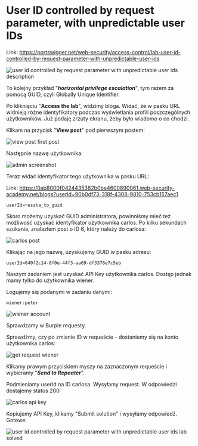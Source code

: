 # User ID controlled by request parameter, with unpredictable user IDs

Link: https://portswigger.net/web-security/access-control/lab-user-id-controlled-by-request-parameter-with-unpredictable-user-ids

![user id controlled by request parameter with unpredictable user ids description](https://dsc.cloud/f62499/pb-hKq3zSSFRz.png)

To kolejny przykład "***horizontal privilege escalation***", tym razem za pomocą GUID, czyli Globally Unique Identifier.

Po kliknięciu "**Access the lab**", widzimy bloga. Widać, że w pasku URL widnieją różne identyfikatory podczas wyświetlania profili poszczególnych użytkowników. Już podaję zrzuty ekranu, żeby było wiadomo o co chodzi.

Klikam na przycisk "**View post**" pod pierwszym postem:

![view post first post](https://dsc.cloud/f62499/pb-YwGFxAPu2D.png)



Następnie nazwę użytkownika:

![admin screenshot](https://dsc.cloud/f62499/pb-pBTGR5e1GN.png)


Teraz widać identyfikator tego użytkownika w pasku URL:

Link: https://0ab8000f0424435382b0ba4600890061.web-security-academy.net/blogs?userId=90b0df73-318f-4308-9810-753cb157aec1

```
userId=reszta_to_guid
```


Skoro możemy uzyskać GUID administratora, powinniśmy mieć też możliwość uzyskać identyfikator użytkownika carlos. Po kilku sekundach szukania, znalazłem post o ID 6, który należy do carlosa:

![carlos post](https://dsc.cloud/f62499/pb-oOECYH9Vgw.png)



Klikając na jego nazwę, uzyskujemy GUID w pasku adresu:
```
userId=640f2c14-8f0e-44f3-aa69-df3376e7c5eb
```


Naszym zadaniem jest uzyskać API Key użytkownika carlos. Dostęp jednak mamy tylko do użytkownika wiener.

Logujemy się podanymi w zadaniu danymi: 
```
wiener:peter
```

![wiener account](https://dsc.cloud/f62499/pb-6WzUMzhYnl.png)

Sprawdzamy w Burpie requesty.

Sprawdźmy, czy po zmianie ID w requeście - dostaniemy się na konto użytkownika carlos:

![get request wiener](https://dsc.cloud/f62499/pb-bF3DIyBm8F.png)


Klikamy prawym przyciskiem myszy na zaznaczonym requeście i wybieramy "***Send to Repeater***".

Podmieniamy userId na ID carlosa. Wysyłamy request. W odpowiedzi dostajemy status 200:

![carlos api key](https://dsc.cloud/f62499/pb-hxP310DaeF.png)


Kopiujemy API Key, klikamy "Submit solution" i wysyłamy odpowiedź. Gotowe:

![user id controlled by request parameter with unpredictable user ids lab solved](https://dsc.cloud/f62499/pb-fnCEDAZIWm.png)

